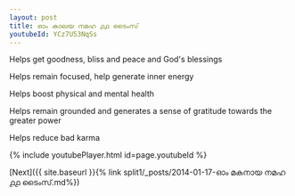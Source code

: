 ```yaml
---
layout: post
title: ഓം കാലയ നമഹ ൧൧ ടൈംസ്
youtubeId: YCz7U53NqSs
---
```

 
 
Helps get goodness, bliss and peace and God's blessings
 
Helps remain focused, help generate inner energy 
 
Helps boost physical and mental health 
 
Helps remain grounded and generates a sense of gratitude towards the greater power 
 
Helps reduce bad karma
 
 
 
 


{% include youtubePlayer.html id=page.youtubeId %}
 
[Next]({{ site.baseurl }}{% link  split1/_posts/2014-01-17-ഓം മകനായ നമഹ ൧൧ ടൈംസ്.md%})
 
